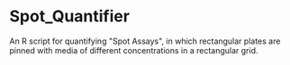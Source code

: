 # Spot_Quantifier
An R script for quantifying "Spot Assays", in which rectangular plates are pinned with media of different concentrations in a rectangular grid.
